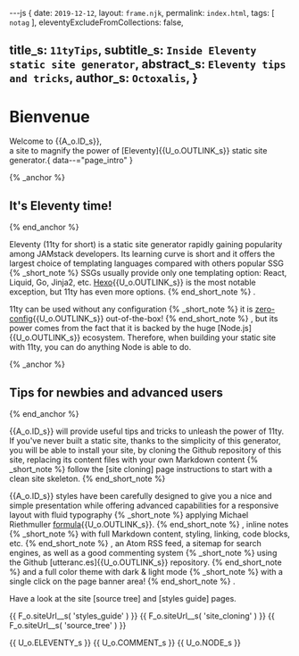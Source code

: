 ---js
{
  date:      `2019-12-12`,
  layout:    `frame.njk`,
  permalink: `index.html`,
  tags:      [ `notag` ],
  eleventyExcludeFromCollections: false,

  title_s:    `11tyTips`,
  subtitle_s: `Inside Eleventy static site generator`,
  abstract_s: `Eleventy tips and tricks`,
  author_s:   `Octoxalis`,
}
---
[comment]: # (======== Post ========)
# Bienvenue

Welcome to {{A_o.ID_s}},<br/>
a site to magnify the power of [Eleventy]{{U_o.OUTLINK_s}} static site generator.{ data--="page_intro" }

{% _anchor %}
## It's Eleventy time!
{% end_anchor %}


Eleventy (11ty for short) is a static site generator rapidly gaining popularity among JAMstack developers. Its learning curve is short and it offers the largest choice of templating languages compared with others popular SSG
{% _short_note %}
SSGs usually provide only one templating option: React, Liquid, Go, Jinja2, etc. [Hexo]{{U_o.OUTLINK_s}} is the most notable exception, but 11ty has even more options.
{% end_short_note %}
.


11ty can be used without any configuration
{% _short_note %}
it is [zero-config]{{U_o.OUTLINK_s}} out-of-the-box!
{% end_short_note %}
, but its power comes from the fact that it is backed by the huge [Node.js]{{U_o.OUTLINK_s}} ecosystem. Therefore, when building your static site with 11ty, you can do anything Node is able to do.

{% _anchor %}
## Tips for newbies and advanced users
{% end_anchor %}


{{A_o.ID_s}} will provide useful tips and tricks to unleash the power of 11ty. If you've never built a static site, thanks to the simplicity of this generator, you will be able to install your site, by cloning the Github repository of this site, replacing its content files with your own Markdown content
{% _short_note %}
follow the [site cloning] page instructions to start with a clean site skeleton.
{% end_short_note %}


{{A_o.ID_s}} styles have been carefully designed to give you a nice and simple presentation while offering advanced capabilities for a responsive layout with fluid typography
{% _short_note %}
applying Michael Riethmuller [formula]{{U_o.OUTLINK_s}}.
{% end_short_note %}
, inline notes
{% _short_note %}
with full Markdown content, styling, linking, code blocks, etc.
{% end_short_note %}
, an Atom RSS feed, a sitemap for search engines, as well as a good commenting system
{% _short_note %}
using the Github [utteranc.es]{{U_o.OUTLINK_s}} repository.
{% end_short_note %}
and a full color theme with dark & light mode
{% _short_note %}
with a single click on the page banner area!
{% end_short_note %}
.

Have a look at the site [source tree] and [styles guide] pages.


[comment]: # (======== Links ========)

{{ F_o.siteUrl__s( 'styles_guide' ) }}
{{ F_o.siteUrl__s( 'site_cloning' ) }}
{{ F_o.siteUrl__s( 'source_tree' ) }}

{{ U_o.ELEVENTY_s }}
{{ U_o.COMMENT_s }}
{{ U_o.NODE_s }}
 
[Hexo]: https://www.staticgen.com/hexo
[zero-config]: https://www.11ty.io/docs/resources/#zero-config
[formula]: https://www.smashingmagazine.com/2016/05/fluid-typography/#comments-fluid-typography
